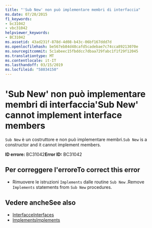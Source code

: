 ```yaml
---
title: "'Sub New' non può implementare membri di interfaccia"
ms.date: 07/20/2015
f1_keywords:
- bc31042
- vbc31042
helpviewer_keywords:
- BC31042
ms.assetid: 43ad231f-878d-4d08-b43c-06bf167ddd7d
ms.openlocfilehash: be567eb84d48cafd5cadebae7c74cca89213070e
ms.sourcegitcommit: 5c1abeec15fbddcc7dbaa729fabc1f1f29f12045
ms.translationtype: MT
ms.contentlocale: it-IT
ms.lasthandoff: 03/15/2019
ms.locfileid: "58034150"
---
```

# <a name="sub-new-cannot-implement-interface-members"></a><span data-ttu-id="8b14a-102">'Sub New' non può implementare membri di interfaccia</span><span class="sxs-lookup"><span data-stu-id="8b14a-102">'Sub New' cannot implement interface members</span></span>
<span data-ttu-id="8b14a-103">`Sub New` è un costruttore e non può implementare membri.</span><span class="sxs-lookup"><span data-stu-id="8b14a-103">`Sub New` is a constructor and it cannot implement members.</span></span>  
  
 <span data-ttu-id="8b14a-104">**ID errore:** BC31042</span><span class="sxs-lookup"><span data-stu-id="8b14a-104">**Error ID:** BC31042</span></span>  
  
## <a name="to-correct-this-error"></a><span data-ttu-id="8b14a-105">Per correggere l'errore</span><span class="sxs-lookup"><span data-stu-id="8b14a-105">To correct this error</span></span>  
  
-   <span data-ttu-id="8b14a-106">Rimuovere le istruzioni `Implements` dalle routine `Sub New` .</span><span class="sxs-lookup"><span data-stu-id="8b14a-106">Remove `Implements` statements from `Sub New` procedures.</span></span>  
  
## <a name="see-also"></a><span data-ttu-id="8b14a-107">Vedere anche</span><span class="sxs-lookup"><span data-stu-id="8b14a-107">See also</span></span>

- [<span data-ttu-id="8b14a-108">Interfacce</span><span class="sxs-lookup"><span data-stu-id="8b14a-108">Interfaces</span></span>](../../visual-basic/programming-guide/language-features/interfaces/index.md)
- [<span data-ttu-id="8b14a-109">Implements</span><span class="sxs-lookup"><span data-stu-id="8b14a-109">Implements</span></span>](../../visual-basic/language-reference/statements/implements-clause.md)
